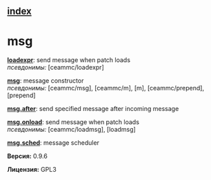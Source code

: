 [index](index.html) 
---

# msg




[**loadexpr**](loadexpr.html): send message when patch loads <br>
_псевдонимы:_ \[ceammc/loadexpr\]


[**msg**](msg.html): message constructor <br>
_псевдонимы:_ \[ceammc/msg\], \[ceammc/m\], \[m\], \[ceammc/prepend\], \[prepend\]


[**msg.after**](msg.after.html): send specified message after incoming message 

[**msg.onload**](msg.onload.html): send message when patch loads <br>
_псевдонимы:_ \[ceammc/loadmsg\], \[loadmsg\]


[**msg.sched**](msg.sched.html): message scheduler 


**Версия:** 0.9.6

**Лицензия:** GPL3
